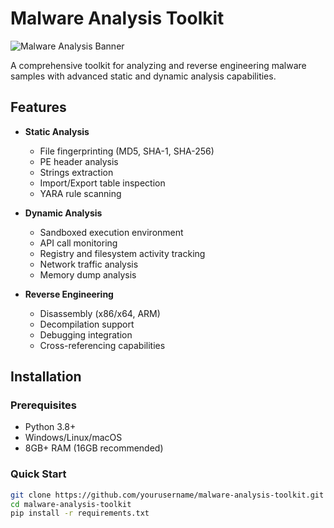 # Malware Analysis Toolkit

![Malware Analysis Banner](https://placehold.co/1200x400/0d1117/161b22?text=Malware+Analysis+Toolkit+-+Advanced+Threat+Investigation)

A comprehensive toolkit for analyzing and reverse engineering malware samples with advanced static and dynamic analysis capabilities.

## Features

- **Static Analysis**
  - File fingerprinting (MD5, SHA-1, SHA-256)
  - PE header analysis
  - Strings extraction
  - Import/Export table inspection
  - YARA rule scanning

- **Dynamic Analysis**
  - Sandboxed execution environment
  - API call monitoring
  - Registry and filesystem activity tracking
  - Network traffic analysis
  - Memory dump analysis

- **Reverse Engineering**
  - Disassembly (x86/x64, ARM)
  - Decompilation support
  - Debugging integration
  - Cross-referencing capabilities

## Installation

### Prerequisites

- Python 3.8+
- Windows/Linux/macOS
- 8GB+ RAM (16GB recommended)

### Quick Start

```bash
git clone https://github.com/yourusername/malware-analysis-toolkit.git
cd malware-analysis-toolkit
pip install -r requirements.txt
